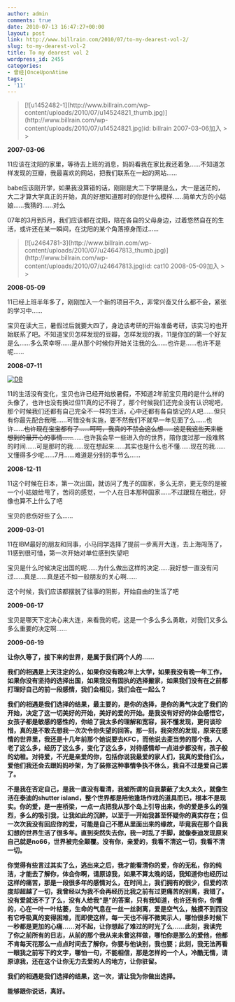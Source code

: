 ```yaml
---
author: admin
comments: true
date: 2010-07-13 16:47:27+00:00
layout: post
link: http://www.billrain.com/2010/07/to-my-dearest-vol-2/
slug: to-my-dearest-vol-2
title: To my dearest vol 2
wordpress_id: 2455
categories:
- 曾经|OnceUponAtime
tags:
- '11'
---
```


<blockquote>[![u1452482-1](http://www.billrain.com/wp-content/uploads/2010/07/u14524821_thumb.jpg)](http://www.billrain.com/wp-content/uploads/2010/07/u14524821.jpg)id: billrain 2007-03-06加入
> 
> 
</blockquote>




**2007-03-06**




11应该在沈阳的家里，等待去上班的消息，妈妈看我在家比我还着急……不知道怎样发现的豆瓣，我最喜欢的网站，把我们联系在一起的网站……




babe应该刚开学，如果我没算错的话，刚刚是大二下学期是么，大一是迷茫的，大二才算大学真正的开始，真的好想知道那时的你是什么模样……简单大方的小姑娘……我猜的……对么




07年的3月到5月，我们应该都在沈阳，陪在各自的父母身边，过着悠然自在的生活，或许还在某一瞬间，在沈阳的某个角落擦身而过……




<blockquote>[![u2464781-3](http://www.billrain.com/wp-content/uploads/2010/07/u24647813_thumb.jpg)](http://www.billrain.com/wp-content/uploads/2010/07/u24647813.jpg)id: cat10 2008-05-09加入
> 
> 
</blockquote>




**2008-05-09**




11已经上班半年多了，刚刚加入一个新的项目不久，非常兴奋又什么都不会，紧张的学习中……




宝贝在读大三，暑假过后就要大四了，身边该考研的开始准备考研，该实习的也开始联系了吧。不知道宝贝怎样发现的豆瓣，怎样发现的我，11是你加的第一个好友是么……多么荣幸呀……是从那个时候你开始关注我的么……也许是……也许不是呢……




**2008-07-11**




[![DB](http://www.billrain.com/wp-content/uploads/2010/07/DB_thumb.jpg)](http://www.billrain.com/wp-content/uploads/2010/07/DB.jpg)




11的生活没有变化，宝贝也许已经开始放暑假，不知道2年前宝贝用的是什么样的头像了，也许也没有换过但11真的记不得了，那个时候我们还完全没有认识呢吧，那个时候我们还都有自己完全不一样的生活，心中还都有各自惦记的人吧……但只有你最先配合我哦……可惜没有实施，要不然我们不就早一年见面了么……也许……<strike>也许现在宝宝都有了……呵呵，我真的不禁会这么想……这是我这些天来能想到的最开心的事情……</strike>……也许我会早一些进入你的世界，陪你度过那一段难熬的时间……可是那时的我……现在想起来……其实也是什么也不懂……现在的我……又懂得多少呢……7月……难道是分别的季节么……




**2008-12-11**




11这个时候在日本，第一次出国，就访问了鬼子的国家，多么无奈，更无奈的是被一个小姑娘给甩了，苦闷的感觉，一个人在日本那种国家……不过跟现在相比，好像也算不上什么了吧




宝贝的悲伤好些了么……




**2009-03-01**




11在IBM最好的朋友和同事，小马同学选择了提前一步离开大连，去上海闯荡了，11感到很可惜，第一次开始对单位感到失望吧




宝贝是什么时候决定出国的呢……为什么做出这样的决定……我好想一直没有问过……真是……真是还不如一般朋友的关心啊……




这个时候，我们应该都摆脱了往事的阴影，开始自由的生活了吧




**2009-06-17**




宝贝是哪天下定决心来大连，来看我的呢，这是一个多么多么勇敢，对我们又多么多么重要的决定啊……




**2009-06-19**




**让你久等了，接下来的世界，是属于我们两个人的……**




**我们的相遇是上天注定的么，如果你没有晚2年上大学，如果我没有晚一年工作，如果你没有坚持的选择出国，如果我没有固执的选择搬家，如果我们没有在之前都打理好自己的前一段感情，我们会相见，我们会在一起么？**




**我们的相遇是我们选择的结果，最主要的，是你的选择，是你的勇气决定了我们的开始，决定了这一切美好的开始，美好的爱的开始。是我没有好好的体会感悟它，女孩子都是敏感的感性的，你给了我太多的理解和宽容，我不懂发现，更何谈珍惜，真的是不敢去想我一次次令你失望的回答。那一刻，我突然的发现，原来在感情的世界里，我还是十几年前那个她说要去KFC，而他说去麦当劳的那个我，人老了这么多，经历了这么多，变化了这么多，对待感情却一点进步都没有，孩子般的幼稚。对待爱，不光是亲爱的你，包括你说我最爱的家人们，我真的爱他们么，爱他们我还会去跟妈妈吵架，为了装修这种事情争执不休么，我自不过是爱自己罢了。**




**不是我在否定自己，是我一直没有看清，我被所谓的自我蒙蔽了太久太久，就像生活在泰迪的shutter island，整个世界都是陪他逢场作戏的道具而已，根本不是现实。你的爱，是一座桥梁，一点一点把我从那个岛上引导出来，你的爱是多么的强烈，多么的吸引我，让我如此的沉醉，以至于一开始我甚至怀疑你的真实存在；但一次次我没有回应你的爱，可能是自己不愿从里面出来的缘故，毕竟我在那个自我幻想的世界生活了很多年。直到突然失去你，我一时乱了手脚，就像泰迪发现原来自己就是no66，世界被完全颠覆。没有你，亲爱的，我看不清这一切，我看不清一切。**




**你觉得有些言过其实了么，逃出来之后，我才能看清你的爱，你的无私，你的纯洁，才能去了解你，体会你啊，请原谅我，如果不算太晚的话，我知道你也经历过这样的痛苦，那是一段很多年的感情对么，在时间上，我们拥有的很少，但爱的浓度却超越了一切，我曾经以为我不会再经历比我之前有过更痛苦的别离，我错了。没有爱就活不了了么，没有人给我“是”的答案，只有我知道，也许还有你，你懂的，心在一叶一叶枯萎，生命的气息在一丝一丝剥离，爱是空气么，触摸不到而没有它呼吸真的变得困难，而即使这样，每一天也不得不微笑示人，哪怕很多时候下一秒都是更加的心痛……对不起，让你想起了难过的时光了么……此刻，我读完了你之前所有的日志，从前的那个我从来未曾这样做，哪怕你是那么的爱他，他都不肯每天花那么一点点时间去了解你，你要与他诀别，我也要；此刻，我无法再看一眼我之前写下的文字，哪怕一句，不能相信，那是怎样的一个人，冷酷无情，请原谅我，还在这个让你无力去爱的人的地方，让你驻留。**




**我们的相遇是我们选择的结果，这一次，请让我为你做出选择。**




**能够跟你说话，真好。**
